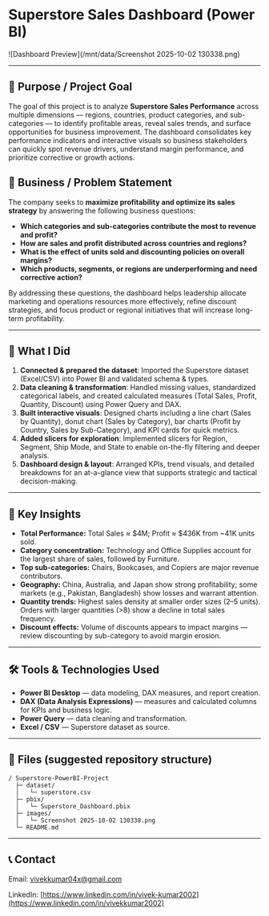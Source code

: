 # Superstore Sales Dashboard (Power BI)

![Dashboard Preview](/mnt/data/Screenshot 2025-10-02 130338.png)

---

## 🎯 Purpose / Project Goal

The goal of this project is to analyze **Superstore Sales Performance** across multiple dimensions — regions, countries, product categories, and sub-categories — to identify profitable areas, reveal sales trends, and surface opportunities for business improvement. The dashboard consolidates key performance indicators and interactive visuals so business stakeholders can quickly spot revenue drivers, understand margin performance, and prioritize corrective or growth actions.

## 📌 Business / Problem Statement

The company seeks to **maximize profitability and optimize its sales strategy** by answering the following business questions:

* **Which categories and sub-categories contribute the most to revenue and profit?**
* **How are sales and profit distributed across countries and regions?**
* **What is the effect of units sold and discounting policies on overall margins?**
* **Which products, segments, or regions are underperforming and need corrective action?**

By addressing these questions, the dashboard helps leadership allocate marketing and operations resources more effectively, refine discount strategies, and focus product or regional initiatives that will increase long-term profitability.

---

## 📌 What I Did

1. **Connected & prepared the dataset**: Imported the Superstore dataset (Excel/CSV) into Power BI and validated schema & types.
2. **Data cleaning & transformation**: Handled missing values, standardized categorical labels, and created calculated measures (Total Sales, Profit, Quantity, Discount) using Power Query and DAX.
3. **Built interactive visuals**: Designed charts including a line chart (Sales by Quantity), donut chart (Sales by Category), bar charts (Profit by Country, Sales by Sub-Category), and KPI cards for quick metrics.
4. **Added slicers for exploration**: Implemented slicers for Region, Segment, Ship Mode, and State to enable on-the-fly filtering and deeper analysis.
5. **Dashboard design & layout**: Arranged KPIs, trend visuals, and detailed breakdowns for an at-a-glance view that supports strategic and tactical decision-making.

---

## 📌 Key Insights

* **Total Performance:** Total Sales ≈ $4M; Profit ≈ $436K from ~41K units sold.
* **Category concentration:** Technology and Office Supplies account for the largest share of sales, followed by Furniture.
* **Top sub-categories:** Chairs, Bookcases, and Copiers are major revenue contributors.
* **Geography:** China, Australia, and Japan show strong profitability; some markets (e.g., Pakistan, Bangladesh) show losses and warrant attention.
* **Quantity trends:** Highest sales density at smaller order sizes (2–5 units). Orders with larger quantities (>8) show a decline in total sales frequency.
* **Discount effects:** Volume of discounts appears to impact margins — review discounting by sub-category to avoid margin erosion.

---

## 🛠️ Tools & Technologies Used

* **Power BI Desktop** — data modeling, DAX measures, and report creation.
* **DAX (Data Analysis Expressions)** — measures and calculated columns for KPIs and business logic.
* **Power Query** — data cleaning and transformation.
* **Excel / CSV** — Superstore dataset as source.

---

## 📁 Files (suggested repository structure)

```
/ Superstore-PowerBI-Project
  ├─ dataset/
  │   └─ superstore.csv
  ├─ pbix/
  │   └─ Superstore_Dashboard.pbix
  ├─ images/
  │   └─ Screenshot 2025-10-02 130338.png
  └─ README.md
```

---

## 📞 Contact

Email: [vivekkumar04x@gmail.com](mailto:vivekkumar04x@gmail.com)

LinkedIn: [https://www.linkedin.com/in/vivek-kumar2002](https://www.linkedin.com/in/vivekkumar2002)
